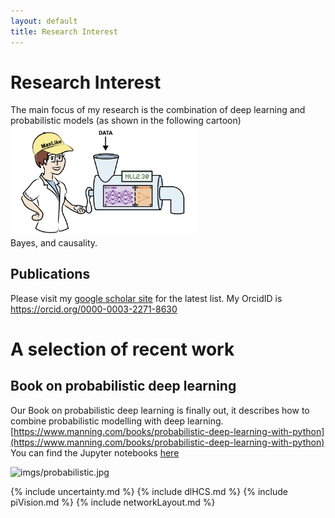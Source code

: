 ```yaml
---
layout: default
title: Research Interest
---
```

# Research Interest
The main focus of my research is the combination of deep learning and probabilistic models (as shown in the following cartoon) 
<img src="imgs/ch05_00_opener.jpg" alt="image" width="300"></br>Bayes, and causality.


## Publications
Please visit my [google scholar site](https://scholar.google.ch/citations?user=T8hH3TMnFPwC&hl=de) for the latest list. My OrcidID is https://orcid.org/0000-0003-2271-8630


# A selection of recent work

## Book on probabilistic deep learning
Our Book on probabilistic deep learning is finally out, it describes how to combine probabilistic modelling with deep learning.
[https://www.manning.com/books/probabilistic-deep-learning-with-python](https://www.manning.com/books/probabilistic-deep-learning-with-python)
 You can find the Jupyter notebooks [here](https://tensorchiefs.github.io/dl_book/)

![imgs/probabilistic.jpg](imgs/probabilistic.jpg)




{% include uncertainty.md %}
{% include dlHCS.md %}
{% include piVision.md %}
{% include networkLayout.md %}
